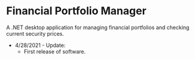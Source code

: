 # Financial Portfolio Manager
A .NET desktop application for managing financial portfolios and checking current security prices.

* 4/28/2021 - Update:
    * First release of software.
